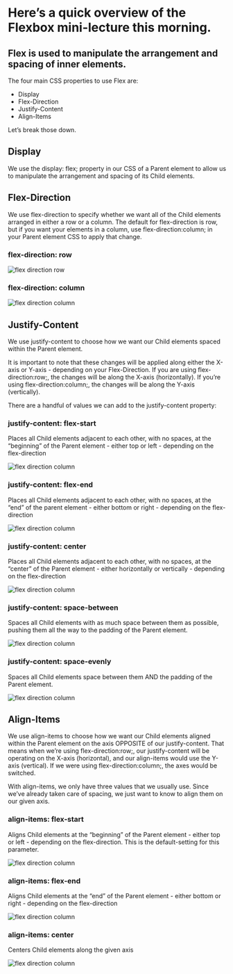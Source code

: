 # Here’s a quick overview of the Flexbox mini-lecture this morning. 

## Flex is used to manipulate the arrangement and spacing of inner elements.

The four main CSS properties to use Flex are:
* Display
* Flex-Direction
* Justify-Content
* Align-Items

Let’s break those down.

## Display 

We use the display: flex; property in our CSS of a Parent element to allow us to manipulate the arrangement and spacing of its Child elements. 

## Flex-Direction

We use flex-direction to specify whether we want all of the Child elements arranged in either a row or a column. The default for flex-direction is row, but if you want your elements in a column, use flex-direction:column; in your Parent element CSS to apply that change.

### flex-direction: row
![flex direction row](https://github.com/kylebaugh/flexbox-demo/blob/pictures/flexRow.png)

### flex-direction: column
![flex direction column](https://github.com/kylebaugh/flexbox-demo/blob/pictures/flexColumn.png)

## Justify-Content

We use justify-content to choose how we want our Child elements spaced within the Parent element. 

It is important to note that these changes will be applied along either the X-axis or Y-axis - depending on your Flex-Direction. If you are using flex-direction:row;, the changes will be along the X-axis (horizontally). If you’re using flex-direction:column;, the changes will be along the Y-axis (vertically).

There are a handful of values we can add to the justify-content property:

### justify-content: flex-start

Places all Child elements adjacent to each other, with no spaces, at the “beginning” of the Parent element - either top or left - depending on the flex-direction

![flex direction column](https://github.com/kylebaugh/flexbox-demo/blob/pictures/justifyStart.png)


### justify-content: flex-end

Places all Child elements adjacent to each other, with no spaces, at the “end” of the parent element - either bottom or right - depending on the flex-direction

![flex direction column](https://github.com/kylebaugh/flexbox-demo/blob/pictures/justifyEnd.png)


### justify-content: center

Places all Child elements adjacent to each other, with no spaces, at the “center” of the Parent element - either horizontally or vertically - depending on the flex-direction

![flex direction column](https://github.com/kylebaugh/flexbox-demo/blob/pictures/justifyCenter.png)


### justify-content: space-between

Spaces all Child elements with as much space between them as possible, pushing them all the way to the padding of the Parent element. 

![flex direction column](https://github.com/kylebaugh/flexbox-demo/blob/pictures/justifyBetween.png)


### justify-content: space-evenly

Spaces all Child elements space between them AND the padding of the Parent element.

![flex direction column](https://github.com/kylebaugh/flexbox-demo/blob/pictures/justifyEvenly.png)


## Align-Items 

We use align-items to choose how we want our Child elements aligned within the Parent element on the axis OPPOSITE of our justify-content. That means when we’re using flex-direction:row;, our justify-content will be operating on the X-axis (horizontal), and our align-items would use the Y-axis (vertical). If we were using flex-direction:column;, the axes would be switched. 

With align-items, we only have three values that we usually use. Since we’ve already taken care of spacing, we just want to know to align them on our given axis.


### align-items: flex-start
Aligns Child elements at the “beginning” of the Parent element - either top or left - depending on the flex-direction. This is the default-setting for this parameter.

![flex direction column](https://github.com/kylebaugh/flexbox-demo/blob/pictures/alignStart.png)


### align-items: flex-end

Aligns Child elements at the “end” of the Parent element - either bottom or right - depending on the flex-direction

![flex direction column](https://github.com/kylebaugh/flexbox-demo/blob/pictures/alignEnd.png)


### align-items: center

Centers Child elements along the given axis

![flex direction column](https://github.com/kylebaugh/flexbox-demo/blob/pictures/alignCenter.png)

